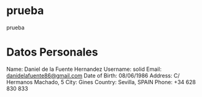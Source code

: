 # prueba
prueba
# Datos Personales
Name: Daniel de la Fuente Hernandez
Username: solid
Email: danidelafuente86@gmail.com
Date of Birth: 08/06/1986
Address: C/ Hermanos Machado, 5
City: Gines
Country: Sevilla, SPAIN
Phone: +34 628 830 833